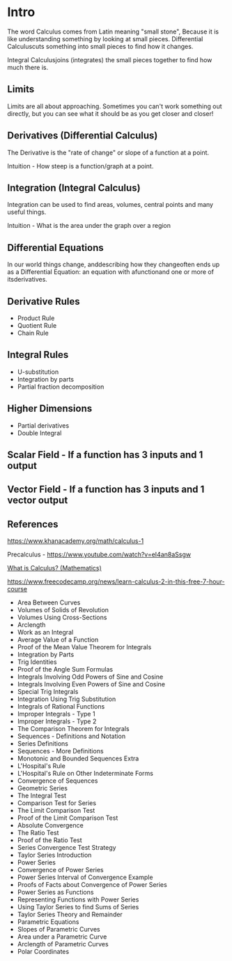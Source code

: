 # Intro

The word Calculus comes from Latin meaning "small stone", Because it is like understanding something by looking at small pieces.
Differential Calculuscuts something into small pieces to find how it changes.

Integral Calculusjoins (integrates) the small pieces together to find how much there is.

## Limits

Limits are all about approaching. Sometimes you can't work something out directly, but you can see what it should be as you get closer and closer!

## Derivatives (Differential Calculus)

The Derivative is the "rate of change" or slope of a function at a point.

Intuition - How steep is a function/graph at a point.

## Integration (Integral Calculus)

Integration can be used to find areas, volumes, central points and many useful things.

Intuition - What is the area under the graph over a region

## Differential Equations

In our world things change, anddescribing how they changeoften ends up as a Differential Equation: an equation with afunctionand one or more of itsderivatives.

## Derivative Rules

- Product Rule
- Quotient Rule
- Chain Rule

## Integral Rules

- U-substitution
- Integration by parts
- Partial fraction decomposition

## Higher Dimensions

- Partial derivatives
- Double Integral

## Scalar Field - If a function has 3 inputs and 1 output

## Vector Field - If a function has 3 inputs and 1 vector output

## References

https://www.khanacademy.org/math/calculus-1

Precalculus - https://www.youtube.com/watch?v=eI4an8aSsgw

[What is Calculus? (Mathematics)](https://www.youtube.com/watch?v=w3GV9pumczQ)

https://www.freecodecamp.org/news/learn-calculus-2-in-this-free-7-hour-course

- Area Between Curves
- Volumes of Solids of Revolution
- Volumes Using Cross-Sections
- Arclength
- Work as an Integral
- Average Value of a Function
- Proof of the Mean Value Theorem for Integrals
- Integration by Parts
- Trig Identities
- Proof of the Angle Sum Formulas
- Integrals Involving Odd Powers of Sine and Cosine
- Integrals Involving Even Powers of Sine and Cosine
- Special Trig Integrals
- Integration Using Trig Substitution
- Integrals of Rational Functions
- Improper Integrals - Type 1
- Improper Integrals - Type 2
- The Comparison Theorem for Integrals
- Sequences - Definitions and Notation
- Series Definitions
- Sequences - More Definitions
- Monotonic and Bounded Sequences Extra
- L'Hospital's Rule
- L'Hospital's Rule on Other Indeterminate Forms
- Convergence of Sequences
- Geometric Series
- The Integral Test
- Comparison Test for Series
- The Limit Comparison Test
- Proof of the Limit Comparison Test
- Absolute Convergence
- The Ratio Test
- Proof of the Ratio Test
- Series Convergence Test Strategy
- Taylor Series Introduction
- Power Series
- Convergence of Power Series
- Power Series Interval of Convergence Example
- Proofs of Facts about Convergence of Power Series
- Power Series as Functions
- Representing Functions with Power Series
- Using Taylor Series to find Sums of Series
- Taylor Series Theory and Remainder
- Parametric Equations
- Slopes of Parametric Curves
- Area under a Parametric Curve
- Arclength of Parametric Curves
- Polar Coordinates
